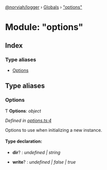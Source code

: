 [@norviah/logger](../README.md) › [Globals](../globals.md) › ["options"](_options_.md)

# Module: "options"

## Index

### Type aliases

* [Options](_options_.md#options)

## Type aliases

###  Options

Ƭ **Options**: *object*

*Defined in [options.ts:4](https://github.com/Norviah/logger/blob/976ce7e/src/options.ts#L4)*

Options to use when initializing a new instance.

#### Type declaration:

* **dir**? : *undefined | string*

* **write**? : *undefined | false | true*
